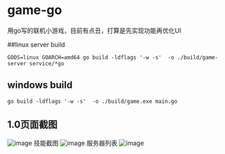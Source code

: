 # game-go
用go写的联机小游戏，目前有点丑，打算是先实现功能再优化UI

##linux server build
```azure
GOOS=linux GOARCH=amd64 go build -ldflags '-w -s'  -o ./build/game-server service/*go

```

## windows build 
```azure
go build -ldflags '-w -s'  -o ./build/game.exe main.go
```
## 1.0页面截图
![image](https://github.com/lmb1113/game-go/assets/39643887/5e7ad864-dcd8-466e-85c2-c904b1248829)
技能截图
![image](https://github.com/lmb1113/game-go/assets/39643887/8d54721e-6296-4b59-bad0-deb6ed13a160)
服务器列表
![image](https://github.com/lmb1113/game-go/assets/39643887/6b1a564f-f626-4c2d-9b28-8e106349e2dc)

